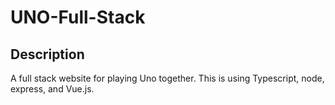 # UNO-Full-Stack
## Description
A full stack website for playing Uno together. This is using Typescript, node, express, and Vue.js. 
